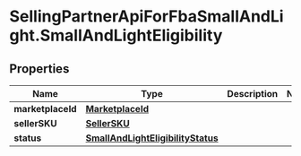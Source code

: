 # SellingPartnerApiForFbaSmallAndLight.SmallAndLightEligibility

## Properties
Name | Type | Description | Notes
------------ | ------------- | ------------- | -------------
**marketplaceId** | [**MarketplaceId**](MarketplaceId.md) |  | 
**sellerSKU** | [**SellerSKU**](SellerSKU.md) |  | 
**status** | [**SmallAndLightEligibilityStatus**](SmallAndLightEligibilityStatus.md) |  | 
